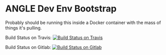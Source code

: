# ANGLE Dev Env Bootstrap

Probably should be running this inside a Docker container with the mass of things it's pulling.

Build Status on Travis: [![Build Status on Travis](https://travis-ci.com/cybik/angle-bootstrap.svg?branch=master)](https://travis-ci.com/cybik/angle-bootstrap)

Build Status on Gitlab: [![Build Status on Gitlab](https://gitlab.com/cybik/angle-bootstraps/badges/master/pipeline.svg)](https://gitlab.com/cybik/angle-bootstraps/commits/master)
